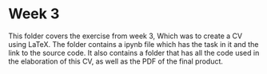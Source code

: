 # Week 3

This folder covers the exercise from week 3, Which was to create a CV using LaTeX.
The folder contains a ipynb file which has the task in it and the link to the source code. It also contains a folder that has all the code used in the elaboration of this CV, as well as the PDF of the final product.

